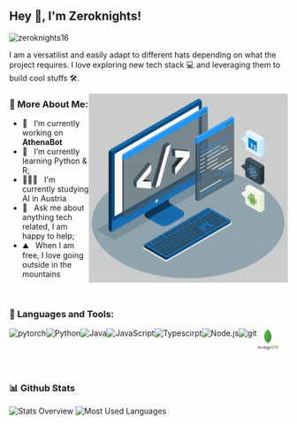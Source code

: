 ## Hey 👋, I'm Zeroknights!
<p align="left">  <img src="https://komarev.com/ghpvc/?username=zeroknights16&label=Profile%20views&color=0e75b6&style=flat" alt="zeroknights16" />
</p>


I am a versatilist and easily adapt to different hats depending on what the project requires. I love exploring new tech stack 💻 and leveraging them to build cool stuffs 🛠️. 

<img align="right" alt="GIF" src="./techstack.gif" width="360px"/>
  
### 🧐 More About Me:

- 🔭 &nbsp; I’m currently working on **AthenaBot**
- 🌱 &nbsp; I’m currently learning Python & R; 
- 👨🏻‍💻 &nbsp; I'm currently studying AI in Austria
- 💬 &nbsp; Ask me about anything tech related, I am happy to help;
- ⛰️ &nbsp; When I am free, I love going outside in the mountains

<br>

### 🔨 Languages and Tools:
<a href="https://pytorch.org/" target="_blank"> <img align="left" src="https://raw.githubusercontent.com/rahul-jha98/github_readme_icons/main/language_and_tools/square/pytorch/pytorch.svg" alt="pytorch" height="42px"/> </a> 
<a href="https://www.python.org" target="_blank"><img align="left" alt="Python" height ="42px" src="https://raw.githubusercontent.com/rahul-jha98/github_readme_icons/main/language_and_tools/square/python/python.svg"></a>
<a href="https://www.java.com" target="_blank"><img align="left" alt="Java" height ="42px" src="https://raw.githubusercontent.com/rahul-jha98/github_readme_icons/main/language_and_tools/square/java/java.svg"></a>
<a href="https://developer.mozilla.org/en-US/docs/Web/JavaScript" target="_blank"> <img align="left" alt="JavaScript" height ="42px"  src="https://raw.githubusercontent.com/rahul-jha98/github_readme_icons/main/language_and_tools/square/javascript/javascript.svg"> </a>
<a href="https://www.typescriptlang.org/" target="_blank"><img align="left" alt="Typescirpt" height ="42px" src="https://raw.githubusercontent.com/rahul-jha98/github_readme_icons/main/language_and_tools/square/typescript/typescript.svg"></a>
<img src="https://raw.githubusercontent.com/devicons/devicon/master/icons/mongodb/mongodb-original-wordmark.svg" alt="mongodb" width="40" height="40"/> </a> <a href="https://nodejs.org" target="_blank">
<a href="https://nodejs.org" target="_blank"><img align="left" alt="Node.js" height ="42px" src="https://raw.githubusercontent.com/rahul-jha98/github_readme_icons/main/language_and_tools/square/node/node.svg"></a>
<a href="https://git-scm.com/" target="_blank"> <img src="https://raw.githubusercontent.com/rahul-jha98/github_readme_icons/main/language_and_tools/square/git-scm/git-scm.svg" align="left" alt="git" height='42px'/> </a>

<br>


### 📊 Github Stats
  
![Stats Overview](https://raw.githubusercontent.com/zeroknights16/github-stats-transparent/output/generated/overview.svg)
![Most Used Languages](https://raw.githubusercontent.com/zeroknights16/github-stats-transparent/output/generated/languages.svg)

<br>
